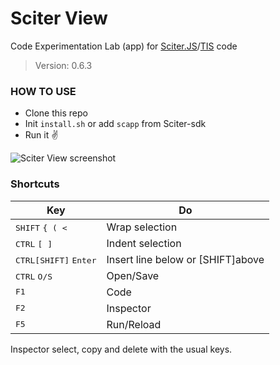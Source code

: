# Sciter View

Code Experimentation Lab (app) for [Sciter.JS](https://github.com/c-smile/sciter-js-sdk)/[TIS](https://github.com/c-smile/sciter-sdk) code

> Version: 0.6.3

### HOW TO USE

- Clone this repo
- Init `install.sh` or add `scapp` from Sciter-sdk
- Run it ✌

![Sciter View screenshot](https://user-images.githubusercontent.com/5108884/120910403-66a66e80-c687-11eb-9046-311ade74e0a4.png)

### Shortcuts

| Key | Do  |
| --- | --- |
| <kbd>SHIFT</kbd> <kbd>\{ \( \<</kbd> | Wrap selection |
| <kbd>CTRL</kbd> <kbd>\[ \]</kbd> | Indent selection |
| <kbd>CTRL[SHIFT]</kbd> <kbd>Enter</kbd> | Insert line below or [SHIFT]above |
| <kbd>CTRL</kbd> <kbd>O/S</kbd> | Open/Save |
| <kbd>F1</kbd> | Code |
| <kbd>F2</kbd> | Inspector |
| <kbd>F5</kbd> | Run/Reload |

Inspector select, copy and delete with the usual keys.

